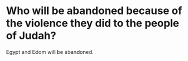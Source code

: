 # Who will be abandoned because of the violence they did to the people of Judah?

Egypt and Edom will be abandoned.
